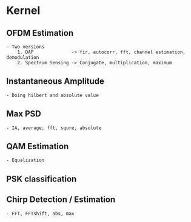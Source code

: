 

# Kernel

## OFDM Estimation
    - Two versions
        1. DAP              -> fir, autocorr, fft, channel estimation, demodulation
        2. Spectrum Sensing -> Conjugate, multiplication, maximum

## Instantaneous Amplitude
    - Doing hilbert and absolute value

## Max PSD
    - IA, average, fft, squre, absolute

## QAM Estimation
    - Equalization

## PSK classification

## Chirp Detection / Estimation
    - FFT, FFTshift, abs, max

